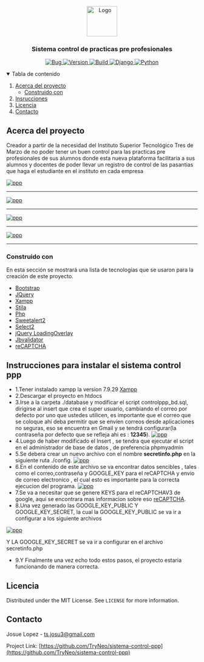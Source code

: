 <p align="center">
  <a href="https://i.ibb.co/DQstGsn/favicon1.png">
    <img src="https://i.ibb.co/DQstGsn/favicon1.png" alt="Logo" width="80" height="80">
  </a>

  <h3 align="center">Sistema control de practicas pre profesionales</h3>
  <p align="center">
    <a href="#">
        <img alt="Bug" src="https://img.shields.io/static/v1?label=REPORT&message=BUG&color=red&style=for-the-badge&logo=openbugbounty&logoColor=white">
    </a>
    <a href="#">
        <img alt="Version" src="https://img.shields.io/static/v1?label=VERSION&message=1.0.1&color=blue&style=for-the-badge">
    </a>
    <a href="#">
        <img alt="Build" src="https://img.shields.io/static/v1?label=BUILD&message=En proceso&color=blue&style=for-the-badge&logo=buildkite&logoColor=white">
    </a>
    <a href="#">
        <img alt="Django" src="https://img.shields.io/static/v1?label=php&message=7.4.29&color=green&style=for-the-badge&logo=php&logoColor=white">
    </a>
     <a href="#">
       <img alt="Python" src="https://img.shields.io/static/v1?label=xampp&message=3.3.0&color=blue&style=for-the-badge&logo=xampp&logoColor=white">
    </a>
  </p>
</p>

<details open="open">
  <summary>Tabla de contenido</summary>
  <ol>
    <li>
      <a href="#acerca-del-proyecto">Acerca del proyecto</a>
      <ul>
        <li><a href="#built-with">Construido con</a></li>
      </ul>
    </li>
    <li><a href="Instrucciones">Insrucciones</a></li>
    <li><a href="license">Licencia</a></li>
    <li><a href="contact">Contacto</a></li>
  </ol>
</details>

## Acerca del proyecto

Creador a partir de la necesidad del Instituto Superior Tecnológico Tres de Marzo de no poder tener un buen control para las practicas pre profesionales de sus alumnos donde esta nueva plataforma facilitaria a sus alumnos y docentes de poder llevar un registro de control de las pasantias que haga el estudiante en el instituto
en cada empresa

[![ppp](https://i.ibb.co/N168wxY/Screenshot-7.jpg)](https://i.ibb.co/N168wxY/Screenshot-7.jpg)

<hr>

[![ppp](https://i.ibb.co/31VFGSR/Screenshot-8.jpg)](https://i.ibb.co/31VFGSR/Screenshot-8.jpg)

<hr>

[![ppp](https://i.ibb.co/wSR4yVx/Screenshot-5.jpg)](https://i.ibb.co/wSR4yVx/Screenshot-5.jpg)

<hr>

[![ppp](https://i.ibb.co/L1vx09w/Screenshot-12.jpg)](https://i.ibb.co/L1vx09w/Screenshot-12.jpg)

<hr>



### Construido con 

En esta sección se mostrará una lista de tecnologías que se usaron para la creación de este proyecto.

* [Bootstrap](https://getbootstrap.com)
* [JQuery](https://jquery.com)
* [Xampp](https://www.apachefriends.org/es/index.html)
* [Stila](https://getstisla.com/)
* [Php](https://www.php.net/)
* [Sweetalert2](https://sweetalert2.github.io/)
* [Select2](https://select2.org/)
* [jQuery LoadingOverlay](https://gasparesganga.com/labs/jquery-loading-overlay/)
* [Jbvalidator](https://emretulek.github.io/jbvalidator/)
* [reCAPTCHA](https://www.google.com/recaptcha/about/)


## Instrucciones para instalar el sistema control ppp
* 1.Tener instalado xampp la version 7.9.29 [Xampp](https://downloadsapachefriends.global.ssl.fastly.net/7.4.29/xampp-windows-x64-7.4.29-1-VC15-installer.exe?from_af=true)
* 2.Descargar el proyecto en htdocs
* 3.Irse a la carpeta ./database y modificar el script controlppp_bd.sql, dirigirse al insert que crea el super usuario, cambiando el correo por defecto por uno que ustedes utilicen, es importante que el correo que se coloque ahí deba permitir que se envíen correos desde aplicaciones no seguras, eso se encuentra en Gmail y se tendrá configurar(la contraseña por defecto que se refleja ahi es : <b>12345</b>).
[![ppp](https://i.ibb.co/cxW0mp6/Screenshot-6.jpg)](https://i.ibb.co/cxW0mp6/Screenshot-6.jpg) 
* 4.Luego de haber modificado el Insert , se tendra que ejecutar el script en el administrador de base de datos , de preferencia phpmyadmin
* 5.Se debera crear un nuevo archivo con el nombre <b>secretinfo.php</b> en la siguiente ruta ./config.
[![ppp](https://i.ibb.co/LRJDrQd/Screenshot-7.jpg)](https://i.ibb.co/LRJDrQd/Screenshot-7.jpg)
* 6.En el contenido de este archivo se va encontrar datos sencibles , tales como el correo,contraseña y GOOGLE_KEY para el reCAPTCHA y envio de 
correo electronico , el cual esto es importante para la correcta ejecucion del programa.
[![ppp](https://i.ibb.co/0YPJKVK/Screenshot-8.jpg)](https://i.ibb.co/0YPJKVK/Screenshot-8.jpg)
* 7.Se va a necesitar que se genere KEYS para el reCAPTCHAV3 de google, aqui se encontrara mas informacion sobre eso 
[reCAPTCHA](https://www.google.com/recaptcha/about/).
* 8.Una vez generado las GOOGLE_KEY_PUBLIC Y GOOGLE_KEY_SECRET, la cual la GOOGLE_KEY_PUBLIC se va ir a configurar 
a los siguiente archivos 

[![ppp](https://i.ibb.co/JnZFnW5/Screenshot-9.jpg)](https://i.ibb.co/JnZFnW5/Screenshot-9.jpg)

Y LA GOOGLE_KEY_SECRET se va ir a configurar en el archivo secretinfo.php

* 9.Y Finalmente una vez echo todo estos pasos, el proyecto estaria funcionando de manera correcta.


## Licencia

Distributed under the MIT License. See `LICENSE` for more information.



<!-- CONTACT -->
## Contacto

Josue Lopez - ts.josu3@gmail.com

Project Link: [https://github.com/TryNeo/sistema-control-ppp](https://github.com/TryNeo/sistema-control-ppp)
